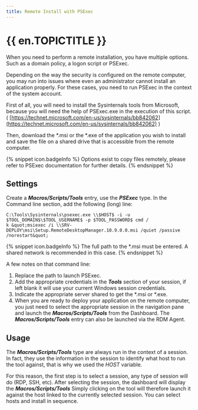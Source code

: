 ```yaml
---
title: Remote Install with PSExec
---
```

# {{ en.TOPICTITLE }}
When you need to perform a remote installation, you have multiple options. Such as a domain policy, a logon script or PSExec.  

Depending on the way the security is configured on the remote computer, you may run into issues where even an administrator cannot install an application properly. For these cases, you need to run PSExec in the context of the system account.  

First of all, you will need to install the Sysinternals tools from Microsoft, because you will need the help of PSExec.exe in the execution of this script. ( [https://technet.microsoft.com/en-us/sysinternals/bb842062](https://technet.microsoft.com/en-us/sysinternals/bb842062) )  

Then, download the *.msi or the *.exe of the application you wish to install and save the file on a shared drive that is accessible from the remote computer.    

{% snippet icon.badgeInfo %}
Options exist to copy files remotely, please refer to PSExec documentation for further details.
{% endsnippet %}  

## Settings
Create a ***Macros/Scripts/Tools*** entry, use the ***PSExec*** type. In the Command line section, add the following (long) line:  

```
C:\Tools\Sysinternals\psexec.exe \\$HOST$ -i -u $TOOL_DOMAIN$\$TOOL_USERNAME$ -p $TOOL_PASSWORD$ cmd /  
k &quot;msiexec /i \\SRV-DEPLOY\msi\Setup.RemoteDesktopManager.10.9.0.0.msi /quiet /passive /norestart&quot;  
```
{% snippet icon.badgeInfo %}
The full path to the *.msi must be entered. A shared network is recommended in this case.
{% endsnippet %}  

A few notes on that command line:  

1. Replace the path to launch PSExec.
1. Add the appropriate credentials in the ***Tools*** section of your session, if left blank it will use your current Windows session credentials.
1. Indicate the appropriate server shared to get the *.msi or *.exe.
1. When you are ready to deploy your application on the remote computer, you just need to select the appropriate session in the navigation pane and launch the ***Macros/Scripts/Tools*** from the Dashboard. The ***Macros/Scripts/Tools*** entry can also be launched via the RDM Agent.
## Usage
The ***Macros/Scripts/Tools*** type are always run in the context of a session. In fact, they use the information in the session to identify what host to run the tool against, that is why we used the $HOST$ variable.  

For this reason, the first step is to select a session, any type of session will do (RDP, SSH, etc). After selecting the session, the dashboard will display the ***Macros/Scripts/Tools*** Simply clicking on the tool will therefore launch it against the host linked to the currently selected session. You can select hosts and install in sequence.

